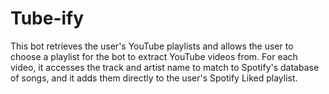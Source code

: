 # Tube-ify
This bot retrieves the user's YouTube playlists and allows the user to choose a playlist for the bot to extract YouTube videos from. For each video, it accesses the track and artist name to match to Spotify's database of songs, and it adds them directly to the user's Spotify Liked playlist.
